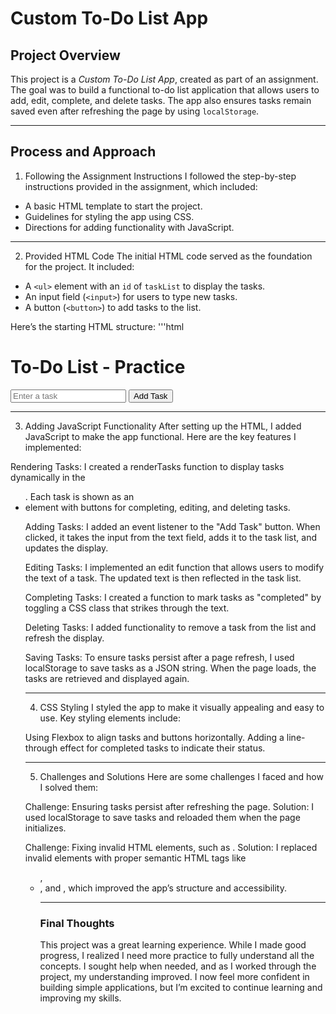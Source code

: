 # Custom To-Do List App

## Project Overview

This project is a *Custom To-Do List App*, created as part of an assignment. The goal was to build a functional to-do list application that allows users to add, edit, complete, and delete tasks. The app also ensures tasks remain saved even after refreshing the page by using `localStorage`.

---

## Process and Approach

1. Following the Assignment Instructions
I followed the step-by-step instructions provided in the assignment, which included:
- A basic HTML template to start the project.
- Guidelines for styling the app using CSS.
- Directions for adding functionality with JavaScript.

---

2. Provided HTML Code
The initial HTML code served as the foundation for the project. It included:
- A `<ul>` element with an `id` of `taskList` to display the tasks.
- An input field (`<input>`) for users to type new tasks.
- A button (`<button>`) to add tasks to the list.

Here’s the starting HTML structure:
'''html
<body>
  <h1>To-Do List - Practice</h1>
  <input type="text" id="taskInput" placeholder="Enter a task">
  <button id="addTaskButton">Add Task</button>
  <ul id="taskList"></ul>
</body>

---

3. Adding JavaScript Functionality
After setting up the HTML, I added JavaScript to make the app functional. Here are the key features I implemented:

Rendering Tasks:
I created a renderTasks function to display tasks dynamically in the <ul>. Each task is shown as an <li> element with buttons for completing, editing, and deleting tasks.

Adding Tasks:
I added an event listener to the "Add Task" button. When clicked, it takes the input from the text field, adds it to the task list, and updates the display.

Editing Tasks:
I implemented an edit function that allows users to modify the text of a task. The updated text is then reflected in the task list.

Completing Tasks:
I created a function to mark tasks as "completed" by toggling a CSS class that strikes through the text.

Deleting Tasks:
I added functionality to remove a task from the list and refresh the display.

Saving Tasks:
To ensure tasks persist after a page refresh, I used localStorage to save tasks as a JSON string. When the page loads, the tasks are retrieved and displayed again.

---

4. CSS Styling
I styled the app to make it visually appealing and easy to use. Key styling elements include:

Using Flexbox to align tasks and buttons horizontally.
Adding a line-through effect for completed tasks to indicate their status.

---

5. Challenges and Solutions
Here are some challenges I faced and how I solved them:

Challenge: Ensuring tasks persist after refreshing the page.
Solution: I used localStorage to save tasks and reloaded them when the page initializes.

Challenge: Fixing invalid HTML elements, such as <itemlist>.
Solution: I replaced invalid elements with proper semantic HTML tags like <ul>, <li>, and <span>, which improved the app’s structure and accessibility.

---
### Final Thoughts
This project was a great learning experience. While I made good progress, I realized I need more practice to fully understand all the concepts. I sought help when needed, and as I worked through the project, my understanding improved. I now feel more confident in building simple applications, but I’m excited to continue learning and improving my skills.